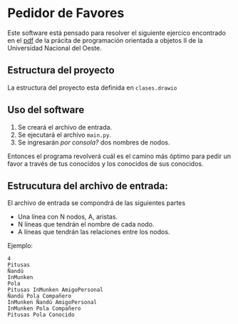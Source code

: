 # Pedidor de Favores

Este software está pensado para resolver el siguiente ejercico encontrado en el [pdf](http://campusvirtual.uno.edu.ar/moodle/pluginfile.php/159506/mod_resource/content/2/TP%202.docx.pdf) de la prácita de programación orientada a objetos II  de la Universidad Nacional del Oeste.

## Estructura del proyecto 
La estructura del proyecto esta definida en `clases.drawio` 

## Uso del software 
1. Se creará el archivo de entrada.
2. Se ejecutará el archivo `main.py`.
3. Se ingresarán _por consola?_ dos nombres de nodos.

Entonces el programa revolverá cuál es el camino más óptimo para pedir un favor a través de tus conocidos y los conocidos de sus conocidos.


## Estrucutura del archivo de entrada: 

El archivo de entrada se compondrá de las siguientes partes

- Una línea con N nodos, A, aristas. 
- N líneas que tendrán el nombre de cada nodo.
- A líneas que tendrán las relaciones entre los nodos.


Ejemplo: 
```
4   
Pitusas
Ñandú
InMunken
Pola
Pitusas InMunken AmigoPersonal 
Ñandú Pola Compañero
InMunken Ñandú AmigoPersonal 
InMunken Pola Compañero
Pitusas Pola Conocido
```
